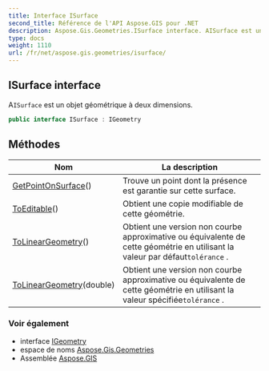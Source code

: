 ```yaml
---
title: Interface ISurface
second_title: Référence de l'API Aspose.GIS pour .NET
description: Aspose.Gis.Geometries.ISurface interface. AISurface est un objet géométrique à deux dimensions.
type: docs
weight: 1110
url: /fr/net/aspose.gis.geometries/isurface/
---
```

## ISurface interface

A`ISurface` est un objet géométrique à deux dimensions.

```csharp
public interface ISurface : IGeometry
```

## Méthodes

| Nom | La description |
| --- | --- |
| [GetPointOnSurface](../../aspose.gis.geometries/isurface/getpointonsurface/)() | Trouve un point dont la présence est garantie sur cette surface. |
| [ToEditable](../../aspose.gis.geometries/isurface/toeditable/)() | Obtient une copie modifiable de cette géométrie. |
| [ToLinearGeometry](../../aspose.gis.geometries/isurface/tolineargeometry/#tolineargeometry)() | Obtient une version non courbe approximative ou équivalente de cette géométrie en utilisant la valeur par défaut`tolérance` . |
| [ToLinearGeometry](../../aspose.gis.geometries/isurface/tolineargeometry/#tolineargeometry_1)(double) | Obtient une version non courbe approximative ou équivalente de cette géométrie en utilisant la valeur spécifiée`tolérance` . |

### Voir également

* interface [IGeometry](../igeometry/)
* espace de noms [Aspose.Gis.Geometries](../../aspose.gis.geometries/)
* Assemblée [Aspose.GIS](../../)


